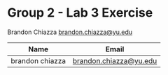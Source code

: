 # Group 2 - Lab 3 Exercise

Brandon Chiazza brandon.chiazza@yu.edu


|Name  | Email |
|------|-------|
|brandon chiazza| brandon.chiazza@yu.edu|